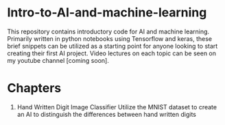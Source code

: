 # Intro-to-AI-and-machine-learning
This repository contains introductory code for AI and machine learning. Primarily written in python notebooks using Tensorflow and keras, these brief snippets can be utilized as a starting point for anyone looking to start creating their first AI project. Video lectures on each topic can be seen on my youtube channel [coming soon].

# Chapters

1.  Hand Written Digit Image Classifier 
Utilize the MNIST dataset to create an AI to distinguish the differences between hand written digits
